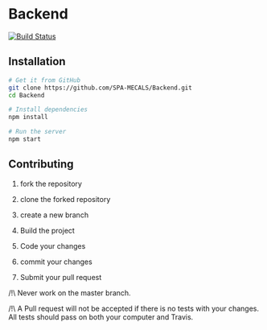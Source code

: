 # Backend
[![Build Status](https://travis-ci.org/SPA-MECALS/Backend.svg?branch=master)](https://travis-ci.org/SPA-MECALS/Backend)

## Installation

```bash
# Get it from GitHub
git clone https://github.com/SPA-MECALS/Backend.git
cd Backend

# Install dependencies
npm install

# Run the server
npm start
```

## Contributing

1. fork the repository

2. clone the forked repository

3. create a new branch

4. Build the project

5. Code your changes

6. commit your changes

7. Submit your pull request


/!\ Never work on the master branch.


/!\ A Pull request will not be accepted if there is no tests with your changes.
    All tests should pass on both your computer and Travis.
